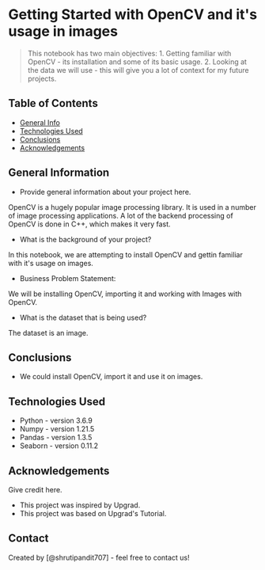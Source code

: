 # Getting Started with OpenCV and it's usage in images

> This notebook has two main objectives:
    1. Getting familiar with OpenCV - its installation and some of its basic usage.
    2. Looking at the data we will use - this will give you a lot of context for my future projects.

## Table of Contents
* [General Info](#general-information)
* [Technologies Used](#technologies-used)
* [Conclusions](#conclusions)
* [Acknowledgements](#acknowledgements)

<!-- You can include any other section that is pertinent to your problem -->

## General Information
- Provide general information about your project here.

OpenCV is a hugely popular image processing library. It is used in a number of image processing applications. A lot of the backend processing of OpenCV is done in C++, which makes it very fast.

- What is the background of your project?

In this notebook, we are attempting to install OpenCV and gettin familiar with it's usage on images.

- Business Problem Statement:

We will be installing OpenCV, importing it and working with Images with OpenCV.

- What is the dataset that is being used?

The dataset is an image.

<!-- You don't have to answer all the questions - just the ones relevant to your project. -->

## Conclusions
- We could install OpenCV, import it and use it on images.

<!-- You don't have to answer all the questions - just the ones relevant to your project. -->


## Technologies Used
- Python - version 3.6.9
- Numpy - version 1.21.5
- Pandas - version 1.3.5
- Seaborn - version 0.11.2


<!-- As the libraries versions keep on changing, it is recommended to mention the version of library used in this project -->

## Acknowledgements
Give credit here.
- This project was inspired by Upgrad.
- This project was based on Upgrad's Tutorial.


## Contact
Created by [@shrutipandit707] - feel free to contact us!


<!-- Optional -->
<!-- ## License -->
<!-- This project is open source and available under the [... License](). -->

<!-- You don't have to include all sections - just the one's relevant to your project -->